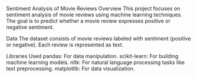 Sentiment Analysis of Movie Reviews
Overview
This project focuses on sentiment analysis of movie reviews using machine learning techniques. The goal is to predict whether a movie review expresses positive or negative sentiment.

Data
The dataset consists of movie reviews labeled with sentiment (positive or negative). Each review is represented as text.

Libraries Used
pandas: For data manipulation.
scikit-learn: For building machine learning models.
nltk: For natural language processing tasks like text preprocessing.
matplotlib: For data visualization.
